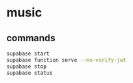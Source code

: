 # music

## commands

```bash
supabase start
supabase function serve --no-verify-jwt
supabase stop
supabase status
```